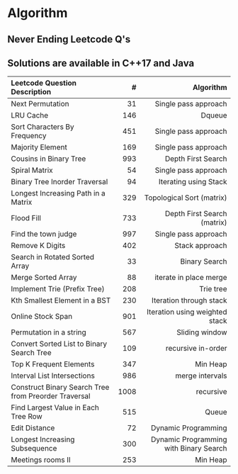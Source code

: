 # Algorithm
Never Ending Leetcode Q's
-----------------------------------------
Solutions are available in C++17 and Java
-----------------------------------------
|Leetcode Question Description|#|Algorithm|
|:-------------------|----------------:|-----:|
|Next Permutation|31|Single pass approach|
|LRU Cache|146|Dqueue|
|Sort Characters By Frequency|451|Single pass approach|
|Majority Element|169|Single pass approach|
|Cousins in Binary Tree|993|Depth First Search|
|Spiral Matrix|54|Single pass approach|
|Binary Tree Inorder Traversal|94|Iterating using Stack|
|Longest Increasing Path in a Matrix|329|Topological Sort (matrix)|
|Flood Fill|733|Depth First Search (matrix)|
|Find the town judge|997|Single pass approach|
|Remove K Digits|402|Stack approach|
|Search in Rotated Sorted Array|33|Binary Search|
|Merge Sorted Array|88|iterate in place merge|
|Implement Trie (Prefix Tree)|208|Trie tree|
|Kth Smallest Element in a BST|230|Iteration through stack|
|Online Stock Span|901|Iteration using weighted stack|
|Permutation in a string|567|Sliding window|
|Convert Sorted List to Binary Search Tree|109|recursive in-order|
|Top K Frequent Elements|347|Min Heap|
|Interval List Intersections|986|merge intervals|
|Construct Binary Search Tree from Preorder Traversal|1008|recursive|
|Find Largest Value in Each Tree Row|515|Queue|
|Edit Distance|72|Dynamic Programming|
|Longest Increasing Subsequence|300|Dynamic Programming with Binary Search|
|Meetings rooms II|253|Min Heap|
